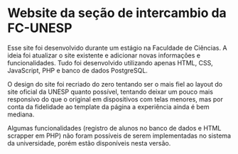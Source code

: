 # Website da seção de intercambio da FC-UNESP

Esse site foi desenvolvido durante um estágio na Faculdade de Ciências. A ideia foi atualizar o site existente e adicionar novas informações e funcionalidades. Tudo foi desenvolvido utilizando apenas HTML, CSS, JavaScript, PHP e banco de dados PostgreSQL.

O design do site foi recriado do zero tentando ser o mais fiel ao layout do site oficial da UNESP quanto possível, tentando deixar um pouco mais responsivo do que o original em dispositivos com telas menores, mas por conta da fidelidade ao template da página a experiência ainda é bem mediana.

Algumas funcionalidades (registro de alunos no banco de dados e HTML scrapper em PHP) não foram possíveis de serem implementadas no sistema da universidade, porém estão disponíveis nesta versão. 
